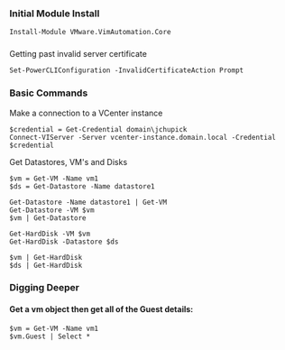### Initial Module Install
```
Install-Module VMware.VimAutomation.Core
```

### 
Getting past invalid server certificate

```
Set-PowerCLIConfiguration -InvalidCertificateAction Prompt
```

### Basic Commands
Make a connection to a VCenter instance
```
$credential = Get-Credential domain\jchupick
Connect-VIServer -Server vcenter-instance.domain.local -Credential $credential
```

Get Datastores, VM's and Disks
```
$vm = Get-VM -Name vm1
$ds = Get-Datastore -Name datastore1

Get-Datastore -Name datastore1 | Get-VM
Get-Datastore -VM $vm
$vm | Get-Datastore

Get-HardDisk -VM $vm
Get-HardDisk -Datastore $ds

$vm | Get-HardDisk
$ds | Get-HardDisk
```

### Digging Deeper

#### Get a vm object then get all of the Guest details:
```
$vm = Get-VM -Name vm1
$vm.Guest | Select *
```

